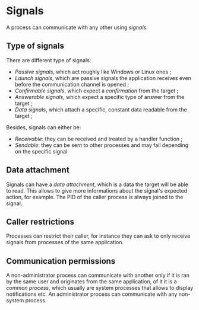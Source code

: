 # Signals

A process can communicate with any other using _signals_.

## Type of signals

There are different type of signals:

* _Passive signals_, which act roughly like Windows or Linux ones ;
* _Launch signals_, which are passive signals the application receives even before the communication channel is opened ;
* _Confirmable signals_, which expect a _confirmation_ from the target ;
* _Answerable signals_, which expect a specific type of answer from the target ;
* _Data signals_, which attach a specific, constant data readable from the target ;

Besides, signals can either be:

* _Receivable_: they can be received and treated by a handler function ;
* _Sendable_: they can be sent to other processes and may fail depending on the specific signal

## Data attachment

Signals can have a _data attachment_, which is a data the target will be able to read.
This allows to give more informations about the signal's expected action, for example.
The PID of the caller process is always joined to the signal.

## Caller restrictions

Processes can restrict their caller, for instance they can ask to only receive signals from processes of the same application.

## Communication permissions

A non-administrator process can communicate with another only if it is ran by the same user and originates from the same application, of it it is a _common process_, which usually are system processes that allows to display notifications etc.
An administrator process can communicate with any non-system process.
